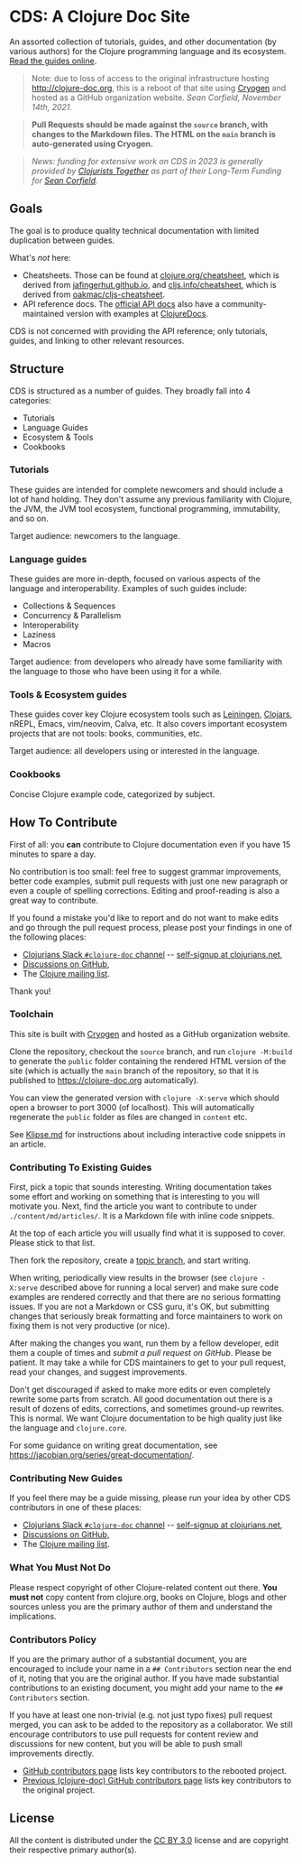 # CDS: A Clojure Doc Site

An assorted collection of tutorials, guides, and other documentation
(by various authors) for the Clojure programming language and its
ecosystem. [Read the guides online](https://clojure-doc.org).

> Note: due to loss of access to the original infrastructure hosting http://clojure-doc.org, this is a reboot of that site using [Cryogen](https://cryogenweb.org/) and hosted as a GitHub organization website. _Sean Corfield, November 14th, 2021._

> **Pull Requests should be made against the `source` branch, with changes to the Markdown files. The HTML on the `main` branch is auto-generated using Cryogen.**

> *News: funding for extensive work on CDS in 2023 is generally provided by [Clojurists Together](https://www.clojuriststogether.org/news/clojurists-together-2023-long-term-funding-announcement/) as part of their Long-Term Funding for [Sean Corfield](https://github.com/seancorfield).*

## Goals

The goal is to produce quality technical documentation with limited
duplication between guides.

What's *not* here:

  * Cheatsheets. Those can be found at
    [clojure.org/cheatsheet](https://clojure.org/api/cheatsheet), which is derived from
    [jafingerhut.github.io](https://jafingerhut.github.io/),
    and [cljs.info/cheatsheet](https://cljs.info/cheatsheet/), which is derived from
    [oakmac/cljs-cheatsheet](https://github.com/oakmac/cljs-cheatsheet/).
  * API reference docs. The [official API docs](https://clojure.org/api/api)
    also have a community-maintained version with examples
    at [ClojureDocs](https://clojuredocs.org/).

CDS is not concerned with providing the API reference; only tutorials, guides, and
linking to other relevant resources.

## Structure

CDS is structured as a number of guides. They broadly fall into 4 categories:

  * Tutorials
  * Language Guides
  * Ecosystem & Tools
  * Cookbooks


### Tutorials

These guides are intended for complete newcomers and should include a lot of hand holding. They don't assume any
previous familiarity with Clojure, the JVM, the JVM tool ecosystem, functional programming, immutability, and so on.

Target audience: newcomers to the language.


### Language guides

These guides are more in-depth, focused on various aspects of the language and interoperability.
Examples of such guides include:

  * Collections & Sequences
  * Concurrency & Parallelism
  * Interoperability
  * Laziness
  * Macros

Target audience: from developers who already have some familiarity with the language to those who have been using it for
a while.


### Tools & Ecosystem guides

These guides cover key Clojure ecosystem tools such as [Leiningen](https://leiningen.org), [Clojars](https://clojars.org),
nREPL, Emacs, vim/neovim, Calva, etc. It also covers important ecosystem projects that are not tools: books,
communities, etc.

Target audience: all developers using or interested in the language.



### Cookbooks

Concise Clojure example code, categorized by subject.


## How To Contribute

First of all: you **can** contribute to Clojure documentation even if you have 15 minutes to spare a day.

No contribution is too small: feel free to suggest grammar improvements, better code examples, submit pull requests with just
one new paragraph or even a couple of spelling corrections. Editing and proof-reading is also a great way to contribute.

If you found a mistake you'd like to report and do not want to make edits and go through the pull request process,
please post your findings in one of the following places:
* [Clojurians Slack `#clojure-doc` channel](https://clojurians.slack.com/archives/C02M6N5C137) -- [self-signup at clojurians.net](http://clojurians.net),
* [Discussions on GitHub](https://github.com/clojure-doc/clojure-doc.github.io/discussions),
* The [Clojure mailing list](https://groups.google.com/group/clojure).

Thank you!


### Toolchain

This site is built with [Cryogen](https://cryogenweb.org/) and hosted as a GitHub organization website.

Clone the repository, checkout the `source` branch, and run `clojure -M:build` to generate the `public` folder
containing the rendered HTML version of the site (which is actually the `main` branch of the repository, so that
it is published to https://clojure-doc.org automatically).

You can view the generated version with `clojure -X:serve` which should open a browser to port 3000 (of localhost).
This will automatically regenerate the `public` folder as files are changed in `content` etc.

See [Klipse.md](Klipse.md) for instructions about including interactive code snippets in an article.

### Contributing To Existing Guides

First, pick a topic that sounds interesting. Writing documentation takes some effort and
working on something that is interesting to you will motivate you. Next, find the article you want
to contribute to under `./content/md/articles/`. It is a Markdown file with inline code snippets.

At the top of each article you will usually find what it is supposed to cover. Please stick
to that list.

Then fork the repository, create a [topic branch](https://git-scm.com/book/en/v2/Git-Branching-Branching-Workflows), and
start writing.

When writing, periodically view results in the browser (see `clojure -X:serve` described above for running a local server) and make
sure code examples are rendered correctly and that there are no serious formatting issues. If you are not a Markdown or CSS guru,
it's OK, but submitting changes that seriously break formatting and force maintainers to work on fixing them is not
very productive (or nice).

After making the changes you want, run them by a fellow developer, edit them a couple
of times and *submit a pull request on GitHub*. Please be patient. It may take a while for
CDS maintainers to get to your pull request, read your changes, and suggest improvements.

Don't get discouraged if asked to make more edits or even completely rewrite some parts from scratch.
All good documentation out there is a result of dozens of edits, corrections, and sometimes ground-up
rewrites. This is normal. We want Clojure documentation to be high quality just like the language and
`clojure.core`.

For some guidance on writing great documentation, see <https://jacobian.org/series/great-documentation/>.



### Contributing New Guides

If you feel there may be a guide missing, please run your idea by other CDS contributors in one of these places:

* [Clojurians Slack `#clojure-doc` channel](https://clojurians.slack.com/archives/C02M6N5C137) -- [self-signup at clojurians.net](http://clojurians.net),
* [Discussions on GitHub](https://github.com/clojure-doc/clojure-doc.github.io/discussions),
* The [Clojure mailing list](https://groups.google.com/group/clojure).


### What You Must Not Do

Please respect copyright of other Clojure-related content out there. **You must not** copy content from clojure.org, books on Clojure, blogs and
other sources unless you are the primary author of them and understand the implications.



### Contributors Policy

If you are the primary author of a substantial document, you are
encouraged to include your name in a `## Contributors` section near the
end of it, noting that you are the original author. If you have made
substantial contributions to an existing document, you might add your
name to the `## Contributors` section.

If you have at least one non-trivial (e.g. not just typo fixes) pull request merged, you can ask
to be added to the repository as a collaborator. We still encourage contributors to use pull requests for content
review and discussions for new content, but you will be able to push small improvements directly.

* [GitHub contributors page](https://github.com/clojure-doc/clojure-doc.github.io/graphs/contributors) lists key contributors to the rebooted project.
* [Previous (clojure-doc) GitHub contributors page](https://github.com/clojuredocs/cds/graphs/contributors) lists key contributors to the original project.


## License

All the content is distributed under the
[CC BY 3.0](https://creativecommons.org/licenses/by/3.0/) license
and are copyright their respective primary author(s).

